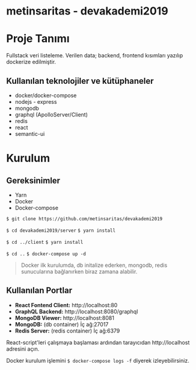 # metinsaritas - devakademi2019

# Proje Tanımı
Fullstack veri listeleme.  Verilen data; backend, frontend kısımları yazılıp dockerize edilmiştir. 

## Kullanılan teknolojiler ve kütüphaneler
* docker/docker-compose
* nodejs - express
* mongodb
* graphql (ApolloServer/Client)
* redis
* react
* semantic-ui

# Kurulum
## Gereksinimler
- Yarn
- Docker
- Docker-compose

`$ git clone https://github.com/metinsaritas/devakademi2019`

`$ cd devakademi2019/server`
`$ yarn install`

`$ cd ../client`
`$ yarn install`

`$ cd ..`
`$ docker-compose up -d`

> Docker ilk kurulumda, db initalize ederken, mongodb, redis sunucularına bağlanırken biraz zamana alabilir. 

## Kullanılan Portlar
* __React Fontend Client:__ http://localhost:80
* __GraphQL Backend:__ http://localhost:8080/graphql
* __MongoDB Viewer:__ http://localhost:8081
* __MongoDB:__  (db container) İç ağ:27017
* __Redis Server:__ (redis container) İç ağ:6379

React-script'leri çalışmaya başlaması ardından tarayıcıdan http://localhost adresini açın.

Docker kurulum işlemini `$ docker-compose logs -f` diyerek izleyebilirsiniz.



